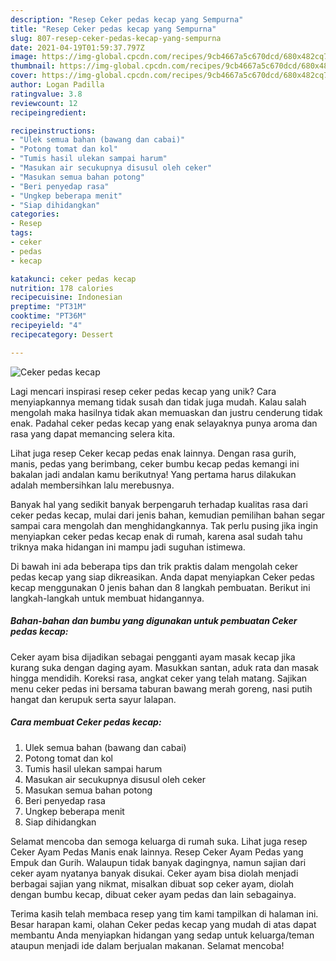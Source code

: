 ```yaml
---
description: "Resep Ceker pedas kecap yang Sempurna"
title: "Resep Ceker pedas kecap yang Sempurna"
slug: 807-resep-ceker-pedas-kecap-yang-sempurna
date: 2021-04-19T01:59:37.797Z
image: https://img-global.cpcdn.com/recipes/9cb4667a5c670dcd/680x482cq70/ceker-pedas-kecap-foto-resep-utama.jpg
thumbnail: https://img-global.cpcdn.com/recipes/9cb4667a5c670dcd/680x482cq70/ceker-pedas-kecap-foto-resep-utama.jpg
cover: https://img-global.cpcdn.com/recipes/9cb4667a5c670dcd/680x482cq70/ceker-pedas-kecap-foto-resep-utama.jpg
author: Logan Padilla
ratingvalue: 3.8
reviewcount: 12
recipeingredient:

recipeinstructions:
- "Ulek semua bahan (bawang dan cabai)"
- "Potong tomat dan kol"
- "Tumis hasil ulekan sampai harum"
- "Masukan air secukupnya disusul oleh ceker"
- "Masukan semua bahan potong"
- "Beri penyedap rasa"
- "Ungkep beberapa menit"
- "Siap dihidangkan"
categories:
- Resep
tags:
- ceker
- pedas
- kecap

katakunci: ceker pedas kecap 
nutrition: 178 calories
recipecuisine: Indonesian
preptime: "PT31M"
cooktime: "PT36M"
recipeyield: "4"
recipecategory: Dessert

---
```



![Ceker pedas kecap](https://img-global.cpcdn.com/recipes/9cb4667a5c670dcd/680x482cq70/ceker-pedas-kecap-foto-resep-utama.jpg)

Lagi mencari inspirasi resep ceker pedas kecap yang unik? Cara menyiapkannya memang tidak susah dan tidak juga mudah. Kalau salah mengolah maka hasilnya tidak akan memuaskan dan justru cenderung tidak enak. Padahal ceker pedas kecap yang enak selayaknya punya aroma dan rasa yang dapat memancing selera kita.

Lihat juga resep Ceker kecap pedas enak lainnya. Dengan rasa gurih, manis, pedas yang berimbang, ceker bumbu kecap pedas kemangi ini bakalan jadi andalan kamu berikutnya! Yang pertama harus dilakukan adalah membersihkan lalu merebusnya.

Banyak hal yang sedikit banyak berpengaruh terhadap kualitas rasa dari ceker pedas kecap, mulai dari jenis bahan, kemudian pemilihan bahan segar sampai cara mengolah dan menghidangkannya. Tak perlu pusing jika ingin menyiapkan ceker pedas kecap enak di rumah, karena asal sudah tahu triknya maka hidangan ini mampu jadi suguhan istimewa.


Di bawah ini ada beberapa tips dan trik praktis dalam mengolah ceker pedas kecap yang siap dikreasikan. Anda dapat menyiapkan Ceker pedas kecap menggunakan 0 jenis bahan dan 8 langkah pembuatan. Berikut ini langkah-langkah untuk membuat hidangannya.

<!--inarticleads1-->

##### Bahan-bahan dan bumbu yang digunakan untuk pembuatan Ceker pedas kecap:



Ceker ayam bisa dijadikan sebagai pengganti ayam masak kecap jika kurang suka dengan daging ayam. Masukkan santan, aduk rata dan masak hingga mendidih. Koreksi rasa, angkat ceker yang telah matang. Sajikan menu ceker pedas ini bersama taburan bawang merah goreng, nasi putih hangat dan kerupuk serta sayur lalapan. 

<!--inarticleads2-->

##### Cara membuat Ceker pedas kecap:

1. Ulek semua bahan (bawang dan cabai)
1. Potong tomat dan kol
1. Tumis hasil ulekan sampai harum
1. Masukan air secukupnya disusul oleh ceker
1. Masukan semua bahan potong
1. Beri penyedap rasa
1. Ungkep beberapa menit
1. Siap dihidangkan


Selamat mencoba dan semoga keluarga di rumah suka. Lihat juga resep Ceker Ayam Pedas Manis enak lainnya. Resep Ceker Ayam Pedas yang Empuk dan Gurih. Walaupun tidak banyak dagingnya, namun sajian dari ceker ayam nyatanya banyak disukai. Ceker ayam bisa diolah menjadi berbagai sajian yang nikmat, misalkan dibuat sop ceker ayam, diolah dengan bumbu kecap, dibuat ceker ayam pedas dan lain sebagainya. 

Terima kasih telah membaca resep yang tim kami tampilkan di halaman ini. Besar harapan kami, olahan Ceker pedas kecap yang mudah di atas dapat membantu Anda menyiapkan hidangan yang sedap untuk keluarga/teman ataupun menjadi ide dalam berjualan makanan. Selamat mencoba!
